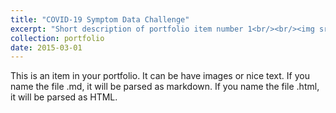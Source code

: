```yaml
---
title: "COVID-19 Symptom Data Challenge"
excerpt: "Short description of portfolio item number 1<br/><br/><img src='/images/competitions/competition_3.jpg'>"
collection: portfolio
date: 2015-03-01
---
```


This is an item in your portfolio. It can be have images or nice text. If you name the file .md, it will be parsed as markdown. If you name the file .html, it will be parsed as HTML. 
